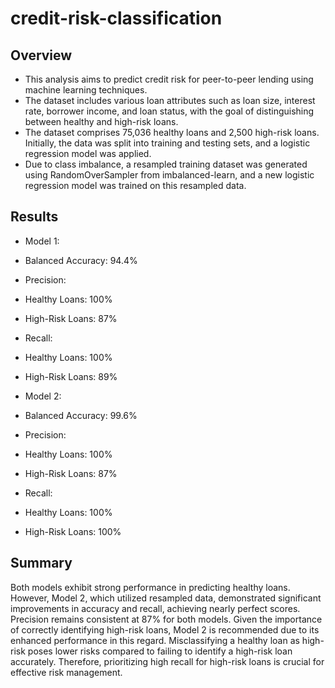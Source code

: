 # credit-risk-classification

## Overview
* This analysis aims to predict credit risk for peer-to-peer lending using machine learning techniques.
* The dataset includes various loan attributes such as loan size, interest rate, borrower income, and loan status, with the goal of distinguishing between healthy and high-risk loans.
* The dataset comprises 75,036 healthy loans and 2,500 high-risk loans. Initially, the data was split into training and testing sets, and a logistic regression model was applied.
* Due to class imbalance, a resampled training dataset was generated using RandomOverSampler from imbalanced-learn, and a new logistic regression model was trained on this resampled data.

## Results
* Model 1:

* Balanced Accuracy: 94.4%
* Precision:
* Healthy Loans: 100%
* High-Risk Loans: 87%
* Recall:
* Healthy Loans: 100%
* High-Risk Loans: 89%

* Model 2:
* Balanced Accuracy: 99.6%
* Precision:
* Healthy Loans: 100%
* High-Risk Loans: 87%
* Recall:
* Healthy Loans: 100%
* High-Risk Loans: 100%

## Summary
Both models exhibit strong performance in predicting healthy loans. However, Model 2, which utilized resampled data, demonstrated significant improvements in accuracy and recall, achieving nearly perfect scores. Precision remains consistent at 87% for both models. Given the importance of correctly identifying high-risk loans, Model 2 is recommended due to its enhanced performance in this regard. Misclassifying a healthy loan as high-risk poses lower risks compared to failing to identify a high-risk loan accurately. Therefore, prioritizing high recall for high-risk loans is crucial for effective risk management.





